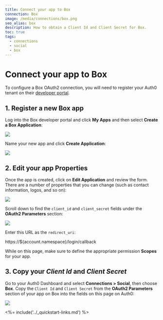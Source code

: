 ```yaml
---
title: Connect your app to Box
connection: Box
image: /media/connections/box.png
seo_alias: box
description: How to obtain a Client Id and Client Secret for Box.
toc: true
tags:
  - connections
  - social
  - box
---
```


# Connect your app to Box

To configure a Box OAuth2 connection, you will need to register your Auth0 tenant on their [developer portal](https://developers.box.com/).

## 1. Register a new Box app

Log into the Box developer portal and click **My Apps** and then select **Create a Box Application**:

![](/media/articles/connections/social/box/box-register-1.png)

Name your new app and click **Create Application**:

![](/media/articles/connections/social/box/box-register-2.png)

## 2. Edit your app Properties

Once the app is created, click on **Edit Application** and review the form. There are a number of properties that you can change (such as contact information, logos, and so on):

![](/media/articles/connections/social/box/box-register-3.png)

Scroll down to find the `client_id` and `client_secret` fields under the **OAuth2 Parameters** section:

![](/media/articles/connections/social/box/box-register-4.png)

Enter this URL as the `redirect_uri`:

  https://${account.namespace}/login/callback

While on this page, make sure to define the appropriate permission **Scopes** for your app.

## 3. Copy your *Client Id* and *Client Secret*

Go to your Auth0 Dashboard and select **Connections > Social**, then choose **Box**. Copy the `Client Id` and `Client Secret` from the **OAuth2 Parameters** section of your app on Box into the fields on this page on Auth0:

![](/media/articles/connections/social/box/box-add-connection.png)

<%= include('../_quickstart-links.md') %>

